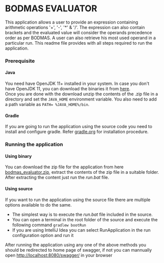 # BODMAS EVALUATOR

This application allows a user to provide an expression containing arithmetic operations '+', '-', '*' & '/'. The expression can also contain brackets and the evaluated value will consider the operands precedence order as per BODMAS. A user can also retrieve his most used operand in a particular run. This readme file provides with all steps required to run the application.

### Prerequisite

#### Java
You need have OpenJDK 11+ installed in your system.
In case you don't have OpenJDK 11, you can download the binaries it from [here](https://jdk.java.net/java-se-ri/11). \
Once you are done with the download unzip the contents of the .zip file in a directory and set the `JAVA_HOME` environment variable. You also need to add a path variable as `PATH= %JAVA_HOME%/bin`.
#### Gradle
If you are going to run the application using the source code you need to install and configure gradle. Refer [gradle.org](https://gradle.org/install/) for installation procedure.

### Running the application

#### Using binary
You can download the zip file for the application from here [bodmas_evaluator.zip](https://github.com/EathanHunt/beehyv/files/6489030/bodmas_evaluator.zip), 
extract the contents of the zip file in a suitable folder. After extracting the content just run the _run.bat_ file.

#### Using source
If you want to run the application using the source file there are multiple options available to do the same.
* The simplest way is to execute the _run.bat_ file included in the source.
* You can open a terminal in the root folder of the source and execute the following command `gradlew bootRun`
* If you are using IntelliJ Idea you can select RunApplication in the run configuration option and run it

After running the application using any one of the above methods you should be redirected to home page of swagger, if not you can mannually open [http://localhost:8080/swagger/](http://localhost:8080/swagger/) in your browser
